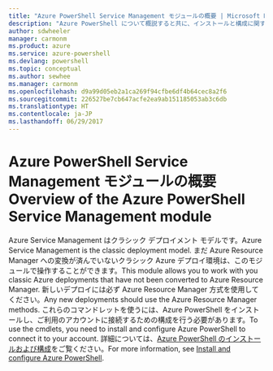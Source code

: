 ```yaml
---
title: "Azure PowerShell Service Management モジュールの概要 | Microsoft Docs"
description: "Azure PowerShell について概説すると共に、インストールと構成に関するページへのリンクを紹介します。"
author: sdwheeler
manager: carmonm
ms.product: azure
ms.service: azure-powershell
ms.devlang: powershell
ms.topic: conceptual
ms.author: sewhee
ms.manager: carmonm
ms.openlocfilehash: d9a99d05eb2a1ca269f94cfbe6df4b64cec8a2f6
ms.sourcegitcommit: 226527be7cb647acfe2ea9ab151185053ab3c6db
ms.translationtype: HT
ms.contentlocale: ja-JP
ms.lasthandoff: 06/29/2017
---
```

# <a name="overview-of-the-azure-powershell-service-management-module"></a><span data-ttu-id="20cbd-103">Azure PowerShell Service Management モジュールの概要</span><span class="sxs-lookup"><span data-stu-id="20cbd-103">Overview of the Azure PowerShell Service Management module</span></span>

<span data-ttu-id="20cbd-104">Azure Service Management はクラシック デプロイメント モデルです。</span><span class="sxs-lookup"><span data-stu-id="20cbd-104">Azure Service Management is the classic deployment model.</span></span> <span data-ttu-id="20cbd-105">まだ Azure Resource Manager への変換が済んでいないクラシック Azure デプロイ環境は、このモジュールで操作することができます。</span><span class="sxs-lookup"><span data-stu-id="20cbd-105">This module allows you to work with you classic Azure deployments that have not been converted to Azure Resource Manager.</span></span> <span data-ttu-id="20cbd-106">新しいデプロイには必ず Azure Resource Manager 方式を使用してください。</span><span class="sxs-lookup"><span data-stu-id="20cbd-106">Any new deployments should use the Azure Resource Manager methods.</span></span> <span data-ttu-id="20cbd-107">これらのコマンドレットを使うには、Azure PowerShell をインストールし、ご利用のアカウントに接続するための構成を行う必要があります。</span><span class="sxs-lookup"><span data-stu-id="20cbd-107">To use the cmdlets, you need to install and configure Azure PowerShell to connect it to your account.</span></span> <span data-ttu-id="20cbd-108">詳細については、[Azure PowerShell のインストールおよび構成](install-azure-ps.md)をご覧ください。</span><span class="sxs-lookup"><span data-stu-id="20cbd-108">For more information, see [Install and configure Azure PowerShell](install-azure-ps.md).</span></span>
